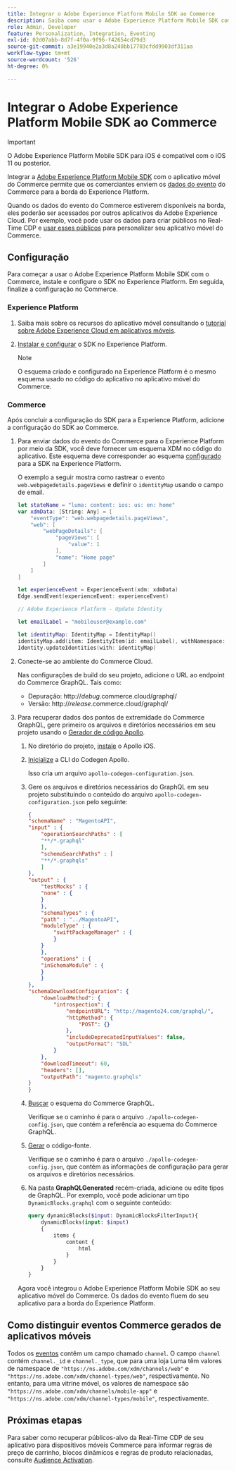 ```yaml
---
title: Integrar o Adobe Experience Platform Mobile SDK ao Commerce
description: Saiba como usar o Adobe Experience Platform Mobile SDK com sua loja headless ou personalizada do Commerce.
role: Admin, Developer
feature: Personalization, Integration, Eventing
exl-id: 02d07abb-8d7f-4f0a-9f96-f42654cd79d3
source-git-commit: a3e19940e2a3d8a240bb17703cfdd9903df311aa
workflow-type: tm+mt
source-wordcount: '526'
ht-degree: 0%

---
```


# Integrar o Adobe Experience Platform Mobile SDK ao Commerce

>[!IMPORTANT]
>
>O Adobe Experience Platform Mobile SDK para iOS é compatível com o iOS 11 ou posterior.

Integrar a [Adobe Experience Platform Mobile SDK](https://developer.adobe.com/client-sdks/home/) com o aplicativo móvel do Commerce permite que os comerciantes enviem os [dados do evento](events.md) do Commerce para a borda do Experience Platform.

Quando os dados do evento do Commerce estiverem disponíveis na borda, eles poderão ser acessados por outros aplicativos da Adobe Experience Cloud. Por exemplo, você pode usar os dados para criar públicos no Real-Time CDP e [usar esses públicos](https://experienceleague.adobe.com/docs/commerce-admin/customers/audience-activation.html) para personalizar seu aplicativo móvel do Commerce.

## Configuração

Para começar a usar o Adobe Experience Platform Mobile SDK com o Commerce, instale e configure o SDK no Experience Platform. Em seguida, finalize a configuração no Commerce.

### Experience Platform

1. Saiba mais sobre os recursos do aplicativo móvel consultando o [tutorial sobre Adobe Experience Cloud em aplicativos móveis](https://experienceleague.adobe.com/docs/platform-learn/implement-mobile-sdk/overview.html).

1. [Instalar e configurar](https://developer.adobe.com/client-sdks/documentation/getting-started/) o SDK no Experience Platform.

   >[!NOTE]
   >
   >O esquema criado e configurado na Experience Platform é o mesmo esquema usado no código do aplicativo no aplicativo móvel do Commerce.

### Commerce

Após concluir a configuração do SDK para a Experience Platform, adicione a configuração do SDK ao Commerce.

1. Para enviar dados do evento do Commerce para o Experience Platform por meio da SDK, você deve fornecer um esquema XDM no código do aplicativo. Este esquema deve corresponder ao esquema [configurado](https://developer.adobe.com/client-sdks/home/getting-started/set-up-schemas-and-datasets/) para a SDK na Experience Platform.

   O exemplo a seguir mostra como rastrear o evento `web.webpagedetails.pageViews` e definir o `identityMap` usando o campo de email.

   ```swift
   let stateName = "luma: content: ios: us: en: home"
   var xdmData: [String: Any] = [
       "eventType": "web.webpagedetails.pageViews",
       "web": [
           "webPageDetails": [
               "pageViews": [
                   "value": 1
               ],
               "name": "Home page"
           ]
       ]
   ]
   
   let experienceEvent = ExperienceEvent(xdm: xdmData)
   Edge.sendEvent(experienceEvent: experienceEvent)
   
   // Adobe Experience Platform - Update Identity
   
   let emailLabel = "mobileuser@example.com"
   
   let identityMap: IdentityMap = IdentityMap()
   identityMap.add(item: IdentityItem(id: emailLabel), withNamespace: "Email")
   Identity.updateIdentities(with: identityMap)
   ```

1. Conecte-se ao ambiente do Commerce Cloud.

   Nas configurações de build do seu projeto, adicione o URL ao endpoint do Commerce GraphQL. Tais como:

   - Depuração: http://_debug_.commerce.cloud/graphql/
   - Versão: http://_release_.commerce.cloud/graphql/

1. Para recuperar dados dos pontos de extremidade do Commerce GraphQL, gere primeiro os arquivos e diretórios necessários em seu projeto usando o [Gerador de código Apollo](https://www.apollographql.com/docs/ios/).

   1. No diretório do projeto, [instale](https://www.apollographql.com/docs/ios/get-started#1-install-the-apollo-frameworks) o Apollo iOS.

   1. [Inicialize](https://www.apollographql.com/docs/ios/code-generation/codegen-cli/#initialize) a CLI do Codegen Apollo.

      Isso cria um arquivo `apollo-codegen-configuration.json`.

   1. Gere os arquivos e diretórios necessários do GraphQL em seu projeto substituindo o conteúdo do arquivo `apollo-codegen-configuration.json` pelo seguinte:

      ```json
      {
      "schemaName" : "MagentoAPI",
      "input" : {
          "operationSearchPaths" : [
          "**/*.graphql"
          ],
          "schemaSearchPaths" : [
          "**/*.graphqls"
          ]
      },
      "output" : {
          "testMocks" : {
          "none" : {
          }
          },
          "schemaTypes" : {
          "path" : "../MagentoAPI",
          "moduleType" : {
              "swiftPackageManager" : {
              }
          }
          },
          "operations" : {
          "inSchemaModule" : {
          }
          }
      },
      "schemaDownloadConfiguration": {
          "downloadMethod": {
              "introspection": {
                  "endpointURL": "http://magento24.com/graphql/",
                  "httpMethod": {
                      "POST": {}
                  },
                  "includeDeprecatedInputValues": false,
                  "outputFormat": "SDL"
              }
          },
          "downloadTimeout": 60,
          "headers": [],
          "outputPath": "magento.graphqls"
      }
      }
      ```

   1. [Buscar](https://www.apollographql.com/docs/ios/code-generation/codegen-cli/#fetch-schema) o esquema do Commerce GraphQL.

      Verifique se o caminho é para o arquivo `./apollo-codegen-config.json`, que contém a referência ao esquema do Commerce GraphQL.

   1. [Gerar](https://www.apollographql.com/docs/ios/code-generation/codegen-cli/#generate) o código-fonte.

      Verifique se o caminho é para o arquivo `./apollo-codegen-config.json`, que contém as informações de configuração para gerar os arquivos e diretórios necessários.

   1. Na pasta **GraphQLGenerated** recém-criada, adicione ou edite tipos de GraphQL. Por exemplo, você pode adicionar um tipo `DynamicBlocks.graphql` com o seguinte conteúdo:

      ```graphql
      query dynamicBlocks($input: DynamicBlocksFilterInput){
          dynamicBlocks(input: $input)
          {
              items {
                  content {
                      html
                  }
              }
          }
      }
      ```

   Agora você integrou o Adobe Experience Platform Mobile SDK ao seu aplicativo móvel do Commerce. Os dados do evento fluem do seu aplicativo para a borda do Experience Platform.

## Como distinguir eventos Commerce gerados de aplicativos móveis

Todos os [eventos](events.md) contêm um campo chamado `channel`. O campo `channel` contém `channel._id` e `channel._type`, que para uma loja Luma têm valores de namespace de `"https://ns.adobe.com/xdm/channels/web"` e `"https://ns.adobe.com/xdm/channel-types/web"`, respectivamente. No entanto, para uma vitrine móvel, os valores de namespace são `"https://ns.adobe.com/xdm/channels/mobile-app"` e `"https://ns.adobe.com/xdm/channel-types/mobile"`, respectivamente.

## Próximas etapas

Para saber como recuperar públicos-alvo da Real-Time CDP de seu aplicativo para dispositivos móveis Commerce para informar regras de preço de carrinho, blocos dinâmicos e regras de produto relacionadas, consulte [Audience Activation](https://experienceleague.adobe.com/docs/commerce-admin/customers/audience-activation.html#retrieve-audiences-using-the-adobe-experience-platform-mobile-sdk).
